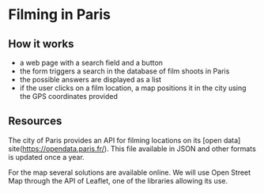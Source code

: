 # Filming in Paris
 
## How it works
- a web page with a search field and a button
- the form triggers a search in the database of film shoots in Paris
- the possible answers are displayed as a list
- if the user clicks on a film location, a map positions it in the city using the GPS coordinates provided

## Resources
The city of Paris provides an API for filming locations on its [open data] site(https://opendata.paris.fr/). This file available in JSON and other formats is updated once a year.

For the map several solutions are available online. We will use Open Street Map through the API of Leaflet, one of the libraries allowing its use.
